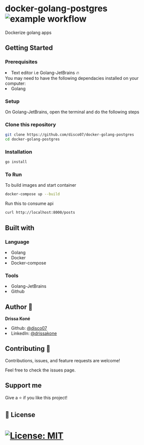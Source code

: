 # docker-golang-postgres ![example workflow](https://github.com/github/docs/actions/workflows/ci.yml/badge.svg)
Dockerize golang apps

## Getting Started

### Prerequisites
<li>Text editor i.e Golang-JetBrains 🔥</li>
You may need to have the following dependacies installed on your computer:

<li>Golang</li>

### Setup
On Golang-JetBrains, open the terminal and do the following steps

### Clone this repository
```bash
git clone https://github.com/disco07/docker-golang-postgres
cd docker-golang-postgres
```
### Installation
```bash
go install
```
### To Run
To build images and start container
```bash
docker-compose up --build
```
Run this to consume api
```bash
curl http://localhost:8000/posts
```
## Built with

### Language
<li>Golang</li>
<li>Docker</li>
<li>Docker-compose</li>

### Tools
<li>Golang-JetBrains</li>
<li>Github</li>

## Author 👤
<strong>Drissa Koné</strong>

<li>Github: <a href="https://github.com/disco07">@disco07</a></li>
<li>LinkedIn: <a href="https://linkedin.com/in/drissa-kon%C3%A9">@drissakone</a></li>

## Contributing 🤝
Contributions, issues, and feature requests are welcome!

Feel free to check the issues page.

## Support me
Give a ⭐️ if you like this project!

## 📝 License
[![License: MIT](https://img.shields.io/badge/License-MIT-yellow.svg)](https://opensource.org/licenses/MIT)
=======
